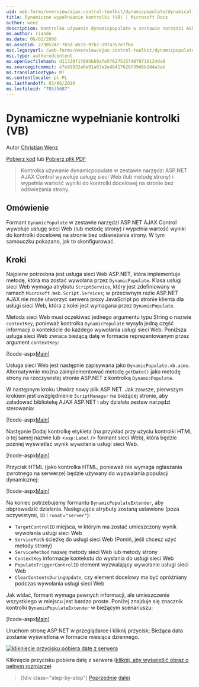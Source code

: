 ```yaml
---
uid: web-forms/overview/ajax-control-toolkit/dynamicpopulate/dynamically-populating-a-control-vb
title: Dynamiczne wypełnianie kontrolki (VB) | Microsoft Docs
author: wenz
description: Kontrolka używanie dynamicpopulate w zestawie narzędzi ASP.NET AJAX Control wywołuje usługę sieci Web (lub metodę strony) i wypełnia wartość wyniki do kontrolki docelowej na t...
ms.author: riande
ms.date: 06/02/2008
ms.assetid: 27305347-7b5d-4519-97b7-197a357e7f6e
msc.legacyurl: /web-forms/overview/ajax-control-toolkit/dynamicpopulate/dynamically-populating-a-control-vb
msc.type: authoredcontent
ms.openlocfilehash: d11320f1f89bb69afe5f62751574079716124da0
ms.sourcegitcommit: e7e91932a6e91a63e2e46417626f39d6b244a3ab
ms.translationtype: MT
ms.contentlocale: pl-PL
ms.lasthandoff: 03/06/2020
ms.locfileid: "78535687"
---
```

# <a name="dynamically-populating-a-control-vb"></a>Dynamiczne wypełnianie kontrolki (VB)

Autor [Christian Wenz](https://github.com/wenz)

[Pobierz kod](https://download.microsoft.com/download/d/8/f/d8f2f6f9-1b7c-46ad-9252-e1fc81bdea3e/dynamicpopulate0.vb.zip) lub [Pobierz plik PDF](https://download.microsoft.com/download/b/6/a/b6ae89ee-df69-4c87-9bfb-ad1eb2b23373/dynamicpopulate0VB.pdf)

> Kontrolka używanie dynamicpopulate w zestawie narzędzi ASP.NET AJAX Control wywołuje usługę sieci Web (lub metodę strony) i wypełnia wartość wyniki do kontrolki docelowej na stronie bez odświeżania strony.

## <a name="overview"></a>Omówienie

Formant `DynamicPopulate` w zestawie narzędzi ASP.NET AJAX Control wywołuje usługę sieci Web (lub metodę strony) i wypełnia wartość wyniki do kontrolki docelowej na stronie bez odświeżania strony. W tym samouczku pokazano, jak to skonfigurować.

## <a name="steps"></a>Kroki

Najpierw potrzebna jest usługa sieci Web ASP.NET, która implementuje metodę, która ma zostać wywołana przez `DynamicPopulate`. Klasa usługi sieci Web wymaga atrybutu `ScriptService`, który jest zdefiniowany w ramach `Microsoft.Web.Script.Services`; w przeciwnym razie ASP.NET AJAX nie może utworzyć serwera proxy JavaScript po stronie klienta dla usługi sieci Web, która z kolei jest wymagana przez `DynamicPopulate`.

Metoda sieci Web musi oczekiwać jednego argumentu typu String o nazwie `contextKey`, ponieważ kontrolka `DynamicPopulate` wysyła jedną część informacji o kontekście do każdego wywołania usługi sieci Web. Poniższa usługa sieci Web zwraca bieżącą datę w formacie reprezentowanym przez argument `contextKey`:

[!code-aspx[Main](dynamically-populating-a-control-vb/samples/sample1.aspx)]

Usługa sieci Web jest następnie zapisywana jako `DynamicPopulate.vb.asmx`. Alternatywnie można zaimplementować metodę `getDate()` jako metodę strony na rzeczywistej stronie ASP.NET z kontrolką `DynamicPopulate`.

W następnym kroku Utwórz nowy plik ASP.NET. Jak zawsze, pierwszym krokiem jest uwzględnienie `ScriptManager` na bieżącej stronie, aby załadować bibliotekę AJAX ASP.NET i aby działała zestaw narzędzi sterowania:

[!code-aspx[Main](dynamically-populating-a-control-vb/samples/sample2.aspx)]

Następnie Dodaj kontrolkę etykieta (na przykład przy użyciu kontrolki HTML o tej samej nazwie lub &lt;`asp:Label` /&gt; formant sieci Web), która będzie później wyświetlać wynik wywołania usługi sieci Web.

[!code-aspx[Main](dynamically-populating-a-control-vb/samples/sample3.aspx)]

Przycisk HTML (jako kontrolka HTML, ponieważ nie wymaga ogłaszania zwrotnego na serwerze) będzie używany do wyzwalania populacji dynamicznej:

[!code-aspx[Main](dynamically-populating-a-control-vb/samples/sample4.aspx)]

Na koniec potrzebujemy formantu `DynamicPopulateExtender`, aby obprowadzić działania. Następujące atrybuty zostaną ustawione (poza oczywistymi, `ID` i `runat`=`"server"`):

- `TargetControlID` miejsca, w którym ma zostać umieszczony wynik wywołania usługi sieci Web
- `ServicePath` ścieżkę do usługi sieci Web (Pomiń, jeśli chcesz użyć metody strony)
- `ServiceMethod` nazwę metody sieci Web lub metody strony
- `ContextKey` informacje kontekstu do wysłania do usługi sieci Web
- `PopulateTriggerControlID` element wyzwalający wywołanie usługi sieci Web
- `ClearContentsDuringUpdate`, czy element docelowy ma być opróżniany podczas wywołania usługi sieci Web

Jak widać, formant wymaga pewnych informacji, ale umieszczenie wszystkiego w miejscu jest bardzo proste. Poniżej znajduje się znacznik kontrolki `DynamicPopulateExtender` w bieżącym scenariuszu:

[!code-aspx[Main](dynamically-populating-a-control-vb/samples/sample5.aspx)]

Uruchom stronę ASP.NET w przeglądarce i kliknij przycisk; Bieżąca data zostanie wyświetlona w formacie miesiąca dziennego.

[![kliknięcie przycisku pobiera datę z serwera](dynamically-populating-a-control-vb/_static/image2.png)](dynamically-populating-a-control-vb/_static/image1.png)

Kliknięcie przycisku pobiera datę z serwera ([kliknij, aby wyświetlić obraz o pełnym rozmiarze](dynamically-populating-a-control-vb/_static/image3.png))

> [!div class="step-by-step"]
> [Poprzednie](using-dynamicpopulate-with-a-user-control-and-javascript-cs.md)
> [dalej](dynamically-populating-a-control-using-javascript-code-vb.md)
